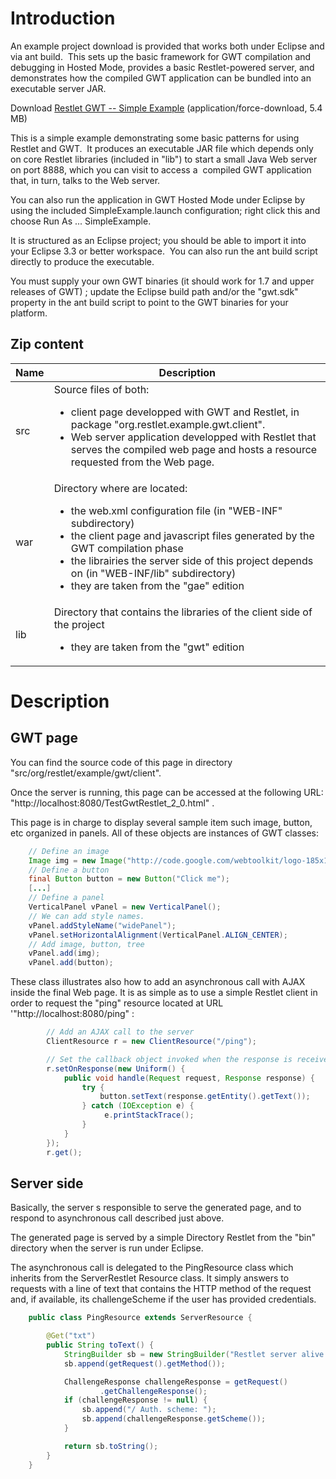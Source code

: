 # Introduction

An example project download is provided that works both under Eclipse
and via ant build.  This sets up the basic framework for GWT compilation
and debugging in Hosted Mode, provides a basic Restlet-powered server,
and demonstrates how the compiled GWT application can be bundled into an
executable server JAR.

Download [Restlet GWT -- Simple Example](/technical-resources/restlet-framework/archives/examples/gwt/testGWTRestlet.zip "testGwtRestlet") (application/force-download, 5.4 MB)

This is a simple example demonstrating some basic patterns for using
Restlet and GWT.  It produces an executable JAR file which depends only
on core Restlet libraries (included in "lib") to start a small Java Web
server on port 8888, which you can visit to access a  compiled GWT
application that, in turn, talks to the Web server.

You can also run the application in GWT Hosted Mode under Eclipse by
using the included SimpleExample.launch configuration; right click this
and choose Run As ... SimpleExample.

It is structured as an Eclipse project; you should be able to import it
into your Eclipse 3.3 or better workspace.  You can also run the ant
build script directly to produce the executable.

You must supply your own GWT binaries (it should work for 1.7 and upper
releases of GWT) ; update the Eclipse build path and/or the "gwt.sdk"
property in the ant build script to point to the GWT binaries for your
platform.

## Zip content

Name | Description
-----|------------
src  | Source files of both: <ul><li>client page developped with GWT and Restlet, in package "org.restlet.example.gwt.client".</li><li>Web server application developped with Restlet that serves the compiled web page and hosts a resource requested from the Web page.</li></ul>
war  | Directory where are located: <ul><li>the web.xml configuration file (in "WEB-INF" subdirectory)</li><li>the client page and javascript files generated by the GWT compilation phase</li><li>the librairies the server side of this project depends on (in "WEB-INF/lib" subdirectory)</li><li>they are taken from the "gae" edition</li></ul>
lib  | Directory that contains the libraries of the client side of the project<ul><li>they are taken from the "gwt" edition</li></ul>

# Description

## GWT page

You can find the source code of this page in directory
"src/org/restlet/example/gwt/client".

Once the server is running, this page can be accessed at the following
URL: "http://localhost:8080/TestGwtRestlet\_2\_0.html" .

This page is in charge to display several sample item such image,
button, etc organized in panels. All of these objects are instances of
GWT classes:

```java
    // Define an image
    Image img = new Image("http://code.google.com/webtoolkit/logo-185x175.png");
    // Define a button
    final Button button = new Button("Click me");
    [...]
    // Define a panel
    VerticalPanel vPanel = new VerticalPanel();
    // We can add style names.
    vPanel.addStyleName("widePanel");
    vPanel.setHorizontalAlignment(VerticalPanel.ALIGN_CENTER);
    // Add image, button, tree
    vPanel.add(img);
    vPanel.add(button);
```

These class illustrates also how to add an asynchronous call with AJAX
inside the final Web page. It is as simple as to use a simple Restlet
client in order to request the "ping" resource located at URL
'"http://localhost:8080/ping" :

```java
        // Add an AJAX call to the server
        ClientResource r = new ClientResource("/ping");

        // Set the callback object invoked when the response is received.
        r.setOnResponse(new Uniform() {
            public void handle(Request request, Response response) {
                try {
                    button.setText(response.getEntity().getText());
                } catch (IOException e) {
                     e.printStackTrace();
                }
            }
        });
        r.get();
```

## Server side

Basically, the server s responsible to serve the generated page, and to
respond to asynchronous call described just above.

The generated page is served by a simple Directory Restlet from the
"bin" directory when the server is run under Eclipse.

The asynchronous call is delegated to the PingResource class which
inherits from the ServerRestlet Resource class. It simply answers to
requests with a line of text that contains the HTTP method of the
request and, if available, its challengeScheme if the user has provided
credentials.

```java
    public class PingResource extends ServerResource {

        @Get("txt")
        public String toText() {
            StringBuilder sb = new StringBuilder("Restlet server alive. Method: ");
            sb.append(getRequest().getMethod());

            ChallengeResponse challengeResponse = getRequest()
                    .getChallengeResponse();
            if (challengeResponse != null) {
                sb.append("/ Auth. scheme: ");
                sb.append(challengeResponse.getScheme());
            }

            return sb.toString();
        }
    }
```
